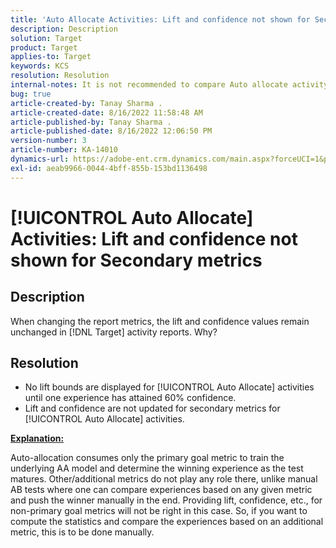 ```yaml
---
title: 'Auto Allocate Activities: Lift and confidence not shown for Secondary metrics'
description: Description
solution: Target
product: Target
applies-to: Target
keywords: KCS
resolution: Resolution
internal-notes: It is not recommended to compare Auto allocate activity report from Target classic because the Target classic UI does not support auto allocate reporting.
bug: true
article-created-by: Tanay Sharma .
article-created-date: 8/16/2022 11:58:48 AM
article-published-by: Tanay Sharma .
article-published-date: 8/16/2022 12:06:50 PM
version-number: 3
article-number: KA-14010
dynamics-url: https://adobe-ent.crm.dynamics.com/main.aspx?forceUCI=1&pagetype=entityrecord&etn=knowledgearticle&id=1bc10dc3-5a1d-ed11-b83e-002248086cae
exl-id: aeab9966-0044-4bff-855b-153bd1136498
---
```

# [!UICONTROL Auto Allocate] Activities: Lift and confidence not shown for Secondary metrics

## Description


When changing the report metrics, the lift and confidence values remain unchanged in [!DNL Target] activity reports. Why?


## Resolution




- No lift bounds are displayed for [!UICONTROL Auto Allocate] activities until one experience has attained 60% confidence.
- Lift and confidence are not updated for secondary metrics for [!UICONTROL Auto Allocate] activities.


<u><b>Explanation:</b></u>

Auto-allocation consumes only the primary goal metric to train the underlying AA model and determine the winning experience as the test matures. Other/additional metrics do not play any role there, unlike manual AB tests where one can compare experiences based on any given metric and push the winner manually in the end. Providing lift, confidence, etc., for non-primary goal metrics will not be right in this case. So, if you want to compute the statistics and compare the experiences based on an additional metric, this is to be done manually.
